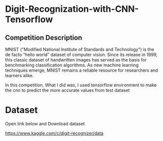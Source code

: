 # Digit-Recognization-with-CNN-Tensorflow

## Competition Description

MNIST ("Modified National Institute of Standards and Technology") is the de facto “hello world” dataset of computer vision. Since its release in 1999, this classic dataset of handwritten images has served as the basis for benchmarking classification algorithms. As new machine learning techniques emerge, MNIST remains a reliable resource for researchers and learners alike.

In this competition, What I did was, I used tensorflow environment to make the cnn to predict the more accurate values from test dataset

# Dataset

Open link below and Download dataset

https://www.kaggle.com/c/digit-recognizer/data
